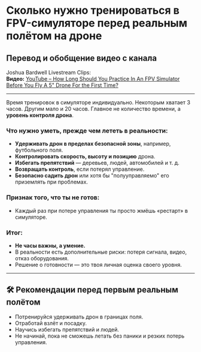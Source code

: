 # Сколько нужно тренироваться в FPV-симуляторе перед реальным полётом на дроне

## Перевод и обобщение видео с канала 
Joshua Bardwell Livestream Clips:  
**Видео:** [YouTube – How Long Should You Practice In An FPV Simulator Before You Fly A 5" Drone For the First Time?](https://www.youtube.com/watch?v=cIzrdlMhaOM)

---

Время тренировок в симуляторе индивидуально. Некоторым хватает 3 часов. Другим мало и 20 часов. Главное не количество времени, а **уровень контроля дрона**.  

### Что нужно уметь, прежде чем лететь в реальности:  
  - **Удерживать дрон в пределах безопасной зоны**, например, футбольного поля.  
  - **Контролировать скорость, высоту и позицию** дрона.  
  - **Избегать препятствий** — деревьев, людей, автомобилей и т. д.  
  - **Возвращать контроль**, если потерял управление.  
  - **Безопасно садить дрон** или хотя бы "полууправляемо" его приземлять при проблемах.  

### Признак того, что ты не готов:
  - Каждый раз при потере управления ты просто жмёшь «рестарт» в симуляторе.  
  
### Итог:
  - **Не часы важны, а умение.**  
  - В реальности есть дополнительные риски: потеря сигнала, видео, отказ оборудования.  
  - Решение о готовности — это твоя личная оценка своего уровня.  

---

## 🛠 Рекомендации перед первым реальным полётом

- Потренируйся удерживать дрон в границах поля.  
- Отработай взлёт и посадку.  
- Научись избегать препятствий и людей.  
- Не начинай, пока не сможешь летать без паники и резких потерь управления.  